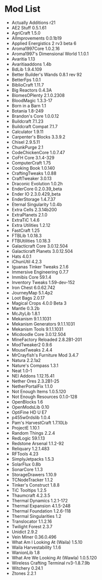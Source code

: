 # Mod List

* Actually Additions r21
* AE2 Stuff 0.5.1.61
* AgriCraft 1.5.0
* AIImprovements 0.0.1b19
* Applied Energistics 2 rv3 beta 6
* Aroma1997Core 1.0.2.16
* Aroma1997's Dimensional World 1.1.0.1
* Avaritia 1.13
* Avaritiaaddons 1.4b
* BdLib 1.9.4.109
* Better Builder's Wands 0.8.1 rev 92
* BetterFps 1.0.1
* BiblioCraft 1.11.7
* Big Reactors 0.4.3A
* BiomesOPlenty 2.1.0.2308
* BloodMagic 1.3.3-17
* Born in a Barn 1.1
* Botania 1.8-249
* Brandon's Core 1.0.0.12
* Buildcraft 7.1.23
* Buildcraft Compat 7.1.7
* Calculator 1.9.11
* Carpenter's Blocks 3.3.9.2
* Chisel 2.9.5.11
* ChunkPurge 2.1
* CodeChickenCore 1.0.7.47
* CoFH Core 3.1.4-329
* ComputerCraft 1.75
* Cooking Book 1.0.140
* CraftingTweaks 1.0.88
* CraftTweaker 3.0.13
* Draconic Evolution 1.0.2h
* EnderCore 0.2.0.39_beta
* Ender IO 2.3.0.429_beta
* EnderStorage 1.4.7.37
* Eternal Singularity 1.0.4b
* Extra Cells 2.3.14b200
* ExtraPlanets 2.1.0
* ExtraTiC 1.4.6
* Extra Utilities 1.2.12
* FastCraft 1.25
* FTBLib 1.0.18.3
* FTBUtilities 1.0.18.3
* Galacticraft Core 3.0.12.504
* Galacticraft Planets 3.0.12.504
* Hats 4.0.1
* iChunUtil 4.2.3
* Iguanas Tinker Tweaks 2.1.6
* Immersive Engineering 0.7.7
* Immibis Core 59.1.4
* Inventory Tweaks 1.59-dev-152
* Iron Chest 6.0.62.742
* JourneyMap 5.1.4p2
* Loot Bags 2.0.17
* Magical Crops 4.0.0 Beta 3
* Mantle 0.3.2b
* McJtyLib 1.8.1
* Mekanism 9.1.1.1031
* Mekanism Generators 9.1.1.1031
* Mekanism Tools 9.1.1.1031
* Micdoodle Core 3.0.12.504
* MineFactory Reloaded 2.8.2B1-201
* ModTweaker2 0.9.6
* MouseTweaks 2.4.4
* MrCrayfish's Furniture Mod 3.4.7
* Natura 2.2.1a2
* Nature's Compass 1.3.1
* Neat 1.0-1
* NEI Addons 1.12.15.41
* Nether Ores 2.3.2B1-25
* NetherPortalFix 1.1.0
* Not Enough Items 1.0.5.120
* Not Enough Resources 0.1.0-128
* OpenBlocks 1.6
* OpenModsLib 0.10
* OptiFine HD U E7
* p455w0rdslib 1.0.4
* Pam's HarvestCraft 1.7.10Lb
* ProjectE 1.10.1
* Random Things 2.2.4
* RedLogic 59.1.13
* Redstone Arsenal 1.1.2-92
* Reliquary 1.2.1.483
* RFTools 4.23
* SimplyJetpacks 1.5.3
* SolarFlux 0.8b
* SonarCore 1.1.3
* StorageDrawers 1.10.9
* TCNodeTracker 1.1.2
* Tinker's Construct 1.8.8
* TiC Tooltips 1.2.5
* Thaumcraft 4.2.3.5
* Thermal Dynamics 1.2.1-172
* Thermal Expansion 4.1.5-248
* Thermal Foundation 1.2.6-118
* Thermal Singularities 1.2
* Translocator 1.1.2.16
* Twilight Forest 2.3.7
* Unidict 2.9.2
* Vein Miner 0.36.0.496
* What Am I Looking At (Waila) 1.5.10
* Waila Harvestability 1.1.6
* WanionLib 1.8
* What Are We Looking At (Wawla) 1.0.5.120
* Wireless Crafting Terminal rv3-1.8.7.9b
* Witchery 0.24.1
* Ztones 2.2.1